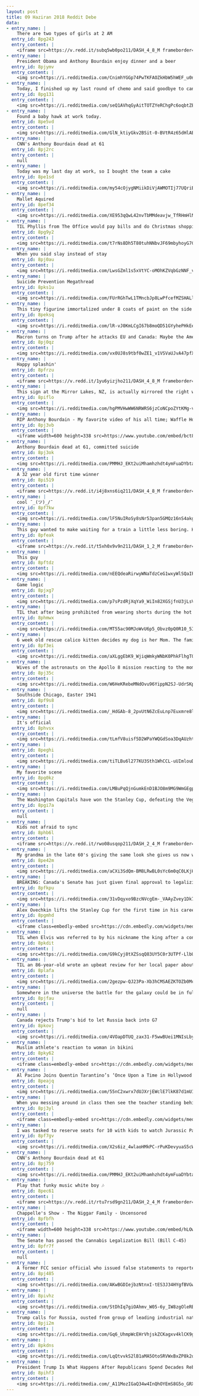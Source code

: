 ```yaml
---
layout: post
title: 09 Haziran 2018 Reddit Debe
data:
- entry_name: |
    There are two types of girls at 2 AM
  entry_id: 8pg243
  entry_content: |
    <iframe src=https://v.redd.it/subq5wb0po211/DASH_4_8_M frameborder=0></iframe>
- entry_name: |
    President Obama and Anthony Bourdain enjoy dinner and a beer
  entry_id: 8pjymv
  entry_content: |
    <img src=https://i.redditmedia.com/CnimhYGGp74PwTKFAOZkHbW5hWEF_u0n9h8iZbOmAL4.jpg?s=c70f1801aaa5e59f4c063b08c851b04e frameborder=0>
- entry_name: |
    Today, I finished up my last round of chemo and said goodbye to cancer!!
  entry_id: 8pg131
  entry_content: |
    <img src=https://i.redditmedia.com/seQ1AVhqGyAitTOTZYeRChgPc6oqbtZEzUFPUhEImpE.jpg?s=e0699229fdcea0202b805d00ee56759c frameborder=0>
- entry_name: |
    Found a baby hawk at work today.
  entry_id: 8pe5vd
  entry_content: |
    <img src=https://i.redditmedia.com/GlN_ktiyGkv2BSit-0-BVtR4z65dHlAExU51TUmpKtE.jpg?s=96cd20d8302fdca3be8498687415bbd5 frameborder=0>
- entry_name: |
    CNN's Anthony Bourdain dead at 61
  entry_id: 8pj2rc
  entry_content: |
    null
- entry_name: |
    Today was my last day at work, so I bought the team a cake
  entry_id: 8pe1sd
  entry_content: |
    <img src=https://i.redditmedia.com/my54cOjygNMiikDiVjAWMOTIj77UQriBjWnrO8Cya1c.jpg?s=3b8aa13d6138a88fec0c562291f1933d frameborder=0>
- entry_name: |
    Mallet Aquired
  entry_id: 8pef34
  entry_content: |
    <img src=https://i.redditmedia.com/XE953qQwL42nvTbMMdeavjw_TfRHmHlNpMo1_iNWG0g.jpg?s=55607e4c58e3353e824f2da1004b8c78 frameborder=0>
- entry_name: |
    TIL Phyllis from The Office would pay bills and do Christmas shopping online from the office computers in the background.
  entry_id: 8pg9y2
  entry_content: |
    <img src=https://i.redditmedia.com/t7rNs8Dh5T80tuhNNbvJF69mbyhoyG7CIqQT8s67QWk.jpg?s=253d83c0f6fa310ee83c39390e29ca4c frameborder=0>
- entry_name: |
    When you said slay instead of stay
  entry_id: 8pj0au
  entry_content: |
    <img src=https://i.redditmedia.com/LwsGZml1s5xVtYC-oMOhKZVqbGzNNF_vyW-tVdjbeRM.jpg?s=eb648510e23978043c749e44c48114b2 frameborder=0>
- entry_name: |
    Suicide Prevention Megathread
  entry_id: 8pks1u
  entry_content: |
    <img src=https://i.redditmedia.com/FUrRGhTwL1TMncbJp8LwPfcefMZSHALlHi_BLNqB_F4.jpg?s=52f1e09721c7f60f8fe334d63771bd34 frameborder=0>
- entry_name: |
    This tiny figurine immortalized under 8 coats of paint on the side of a building
  entry_id: 8peksq
  entry_content: |
    <img src=https://i.redditmedia.com/lR-vJ0KmLCgI67b8moQD51GYyhePHkEeRDfTlgCGgmc.jpg?s=1061a3d877ef9554ff246c6caf81e2d3 frameborder=0>
- entry_name: |
    Macron turns on Trump after he attacks EU and Canada: Maybe the American president doesn’t care about being isolated today, but we don’t mind being six, if needs be. Because these six represent values, an economic market, and more than anything, a real force at the international level today.
  entry_id: 8pj0qz
  entry_content: |
    <img src=https://i.redditmedia.com/vx0UJ8s9tbf0wZE1_v1VSVaUJvA47pfXE-ci_jfjEeM.jpg?s=67e33130c0dd9644bdb6447dd9f6cb05 frameborder=0>
- entry_name: |
    Happy splashin'
  entry_id: 8pfrzu
  entry_content: |
    <iframe src=https://v.redd.it/1yu6yizjho211/DASH_4_8_M frameborder=0></iframe>
- entry_name: |
    This sign at the Mirror Lakes, NZ, is actually mirrored the right way up in the lake!
  entry_id: 8piflo
  entry_content: |
    <img src=https://i.redditmedia.com/hgPMVHwWW6NRWRS6jzCoNCpoZYtKMg-vNIVNMUE3Mhw.jpg?s=1bd430949bc05c81785c376e30fe6af8 frameborder=0>
- entry_name: |
    RIP Anthony Bourdain - My favorite video of his all time; Waffle House.
  entry_id: 8pj3vb
  entry_content: |
    <iframe width=600 height=338 src=https://www.youtube.com/embed/bct8stbZafI?start=2&feature=oembed&enablejsapi=1 frameborder=0 allow=autoplay; encrypted-media allowfullscreen></iframe>
- entry_name: |
    Anthony Bourdain dead at 61, committed suicide
  entry_id: 8pj3ok
  entry_content: |
    <img src=https://i.redditmedia.com/PMMHJ_EKt2uiMhamhzhdt4ymFuaDYbta1ZEuoX2tl7o.jpg?s=9564cbe6b822f80e4997251b9131d0f9 frameborder=0>
- entry_name: |
    A 32 year old first time winner
  entry_id: 8pi519
  entry_content: |
    <iframe src=https://v.redd.it/i4j8xns6iq211/DASH_4_8_M frameborder=0></iframe>
- entry_name: |
    cool ¯_(ツ)_/¯
  entry_id: 8pf7kw
  entry_content: |
    <img src=https://i.redditmedia.com/lF5NuIRoSy8sNr53pan5GMQz16nS4akgEWu2ZodR-Ec.png?s=c3ac4632b57f475d07bb307da2844904 frameborder=0>
- entry_name: |
    This guy wanted to make waiting for a train a little less boring. He built the Cyclo Knitter, a man-powered machine that creates scarfs in 5 minutes to spread some joy.
  entry_id: 8pfeak
  entry_content: |
    <iframe src=https://v.redd.it/t5xh0x9v9n211/DASH_1_2_M frameborder=0></iframe>
- entry_name: |
    This guy
  entry_id: 8pftdz
  entry_content: |
    <img src=https://i.redditmedia.com/nEEQdeaRirwyWNaTdzCeG1wxyWlSQaIPEBeAG1PlN-k.jpg?s=fb43574a47bea59829ab9bd781cf25dc frameborder=0>
- entry_name: |
    Game logic
  entry_id: 8pjxg7
  entry_content: |
    <img src=https://i.redditmedia.com/p7sPzdRjXqYa9_WiIn82XGSjfnU3jLsVlau-w_pko40.jpg?s=017ffcd1887d910e5eeaa6fd0194aa14 frameborder=0>
- entry_name: |
    TIL that after being prohibited from wearing shorts during the hot summer months, bus drivers in Sweden wore skirts to work, citing that since their women coworkers could wear skirts, it would be discriminatory to prohibit them from wearing skirts too.
  entry_id: 8phmwx
  entry_content: |
    <img src=https://i.redditmedia.com/MT55ac90MJoWvU6p5_Obvz0pQ0R10_5IuXdBRspv-JQ.jpg?s=77ee04e4b02cae6734bf623334be72ee frameborder=0>
- entry_name: |
    6 week old rescue calico kitten decides my dog is her Mom. The family resemblance is undeniable.
  entry_id: 8pf3ei
  entry_content: |
    <img src=https://i.redditmedia.com/aXLggEbK9_WjiqWmkyWNbK0PhkFlhgT0x6f_spGGyU4.jpg?s=99745bd6f97a9c46b07607fe42ed0f43 frameborder=0>
- entry_name: |
    Wives of the astronauts on the Apollo 8 mission reacting to the moment they first hear their husbands’ voices come through in orbit in 1968.
  entry_id: 8pj35c
  entry_content: |
    <img src=https://i.redditmedia.com/W6HeKRebeMNdOvu96YippN2SJ-UdrSKpq6VaTl3nRNc.jpg?s=434117c916c4f84078c1b7371a4a1010 frameborder=0>
- entry_name: |
    Southside Chicago, Easter 1941
  entry_id: 8pf9s8
  entry_content: |
    <img src=https://i.redditmedia.com/_HdGAb-8_2pvUtN6ZcEuLnp7Euxmre8lD9wVEQ0gUKU.jpg?s=d6fccb27d52dd7971d19665e69682fb0 frameborder=0>
- entry_name: |
    It's official
  entry_id: 8phvsx
  entry_content: |
    <img src=https://i.redditmedia.com/tLmfV8uisf5D2WPaYWQGdSoa3DqAUzhtKJK96tOIOFk.jpg?s=d4ffcae13d1269c809fb70d4accd2ac3 frameborder=0>
- entry_name: |
  entry_id: 8peghi
  entry_content: |
    <img src=https://i.redditmedia.com/tiTLBu6l277KU3Sth1WhCCL-uUImlouDgpyM58mZD7E.jpg?s=b8ff402a6d4cb54fff8069caac487d01 frameborder=0>
- entry_name: |
    My favorite scene
  entry_id: 8pg0kz
  entry_content: |
    <img src=https://i.redditmedia.com/LMBuPqQjnGumkEnD1BJO8m9MG9WmGEgpDeTzhLyr9Gs.jpg?s=b5f699a67e14900f34035b0782e1a120 frameborder=0>
- entry_name: |
    The Washington Capitals have won the Stanley Cup, defeating the Vegas Golden Knights in 5 games.
  entry_id: 8pgi7a
  entry_content: |
    null
- entry_name: |
    Kids not afraid to sync
  entry_id: 8phb6l
  entry_content: |
    <iframe src=https://v.redd.it/rwo08usqop211/DASH_2_4_M frameborder=0></iframe>
- entry_name: |
    My grandma in the late 60's giving the same look she gives us now when we annoy her.
  entry_id: 8pe42m
  entry_content: |
    <img src=https://i.redditmedia.com/aCXi3SdQm-BM8LRwBL0sYc6m0qC0LKjH-_RKEuKdRUc.jpg?s=73ba038a15a1331b53bff63edda4f8b9 frameborder=0>
- entry_name: |
    BREAKING: Canada's Senate has just given final approval to legalizing marijuana for everyone 18+!
  entry_id: 8pfkpu
  entry_content: |
    <img src=https://i.redditmedia.com/31vDqyxo9BzcNVcgEm-_VAAyZvey1Dk7ov_KgptBMvk.jpg?s=32e5201706eb3793d32b2bb1facdfd58 frameborder=0>
- entry_name: |
    Alex Ovechkin lifts the Stanley Cup for the first time in his career!
  entry_id: 8pgmhd
  entry_content: |
    <iframe class=embedly-embed src=https://cdn.embedly.com/widgets/media.html?src=https%3A%2F%2Fstreamable.com%2Fo%2Fknit8&url=https%3A%2F%2Fstreamable.com%2Fknit8&image=https%3A%2F%2Fcdn-b-east.streamable.com%2Fimage%2Fknit8.jpg%3Ftoken%3DlNLS0S7gAqk7M01E-uT20A%26expires%3D1528435393&key=2aa3c4d5f3de4f5b9120b660ad850dc9&type=text%2Fhtml&schema=streamable width=600 height=338 scrolling=no frameborder=0 allowfullscreen></iframe>
- entry_name: |
    TIL when Elvis was referred to by his nickname the king after a concert, he pointed to Fats Domino and said no, that's the real king of rock and roll.
  entry_id: 8pkdit
  entry_content: |
    <img src=https://i.redditmedia.com/G9kCyj8tXZSsqQ83UY5C0r3UTPf-LlbUA7UmZrcl4MA.jpg?s=2a439b980b010b2c7ab90c6cbff934ab frameborder=0>
- entry_name: |
    TIL an 86-year-old wrote an upbeat review for her local paper about a new Olive Garden. She was mercilessly mocked by the Internet. Anthony Bourdain thought she had a valuable POV on small town dining. So he published a book of her reviews.
  entry_id: 8plafa
  entry_content: |
    <img src=https://i.redditmedia.com/2gezpw-QJ23Pa-Xb3hCMSAEZKTOZb0McmyW6_Q4eLGs.jpg?s=f3030e4c408f95d4ee01b4f155ef91e5 frameborder=0>
- entry_name: |
    Somewhere in the universe the battle for the galaxy could be in full swing
  entry_id: 8pjfau
  entry_content: |
    null
- entry_name: |
    Canada rejects Trump's bid to let Russia back into G7
  entry_id: 8pkovj
  entry_content: |
    <img src=https://i.redditmedia.com/4VOapDTUQ_zax31-F5wwBUei1MNIsLby5zB6FdCcofk.jpg?s=8232d52758ca32df1fea36b7b599d75d frameborder=0>
- entry_name: |
    Muslim athlete's reaction to woman in bikini
  entry_id: 8pky62
  entry_content: |
    <iframe class=embedly-embed src=https://cdn.embedly.com/widgets/media.html?src=https%3A%2F%2Fgfycat.com%2Fifr%2FFittingCookedDeinonychus&url=https%3A%2F%2Fgfycat.com%2FFittingCookedDeinonychus&image=https%3A%2F%2Fthumbs.gfycat.com%2FFittingCookedDeinonychus-size_restricted.gif&key=522baf40bd3911e08d854040d3dc5c07&type=text%2Fhtml&schema=gfycat width=600 height=338 scrolling=no frameborder=0 allowfullscreen></iframe>
- entry_name: |
    Al Pacino Joins Quentin Tarantino’s ‘Once Upon a Time in Hollywood’
  entry_id: 8peajq
  entry_content: |
    <img src=https://i.redditmedia.com/55nC2xwrx7dUJXrjEWclE7lkK87d1mU14sAUAPSr6MM.jpg?s=f8db57a29da512d56b2907a3a979ed2f frameborder=0>
- entry_name: |
    When you messing around in class then see the teacher standing behind you.
  entry_id: 8pj3yl
  entry_content: |
    <iframe class=embedly-embed src=https://cdn.embedly.com/widgets/media.html?src=https%3A%2F%2Fgfycat.com%2Fifr%2FThornyDizzyAegeancat&url=https%3A%2F%2Fgfycat.com%2FThornyDizzyAegeancat&image=https%3A%2F%2Fthumbs.gfycat.com%2FThornyDizzyAegeancat-size_restricted.gif&key=2aa3c4d5f3de4f5b9120b660ad850dc9&type=text%2Fhtml&schema=gfycat width=480 height=480 scrolling=no frameborder=0 allowfullscreen></iframe>
- entry_name: |
    I was tasked to reserve seats for 10 with kids to watch Jurassic Park
  entry_id: 8pf7gv
  entry_content: |
    <img src=https://i.redditmedia.com/X2s6iz_4wlaoHMkPC-rPuKDevyuaS5cW9Fxp-6GloS4.png?s=573bbcc61274fed1fe679359f9074987 frameborder=0>
- entry_name: |
    CNN's Anthony Bourdain dead at 61
  entry_id: 8pj759
  entry_content: |
    <img src=https://i.redditmedia.com/PMMHJ_EKt2uiMhamhzhdt4ymFuaDYbta1ZEuoX2tl7o.jpg?s=9564cbe6b822f80e4997251b9131d0f9 frameborder=0>
- entry_name: |
    Play that funky music white boy 🎶
  entry_id: 8pec61
  entry_content: |
    <iframe src=https://v.redd.it/rtu7rsd9gn211/DASH_2_4_M frameborder=0></iframe>
- entry_name: |
    Chappelle's Show - The Niggar Family - Uncensored
  entry_id: 8pfbfh
  entry_content: |
    <iframe width=600 height=338 src=https://www.youtube.com/embed/hLOw_SzkRQ8?feature=oembed&enablejsapi=1 frameborder=0 allow=autoplay; encrypted-media allowfullscreen></iframe>
- entry_name: |
    The Senate has passed the Cannabis Legalization Bill (Bill C-45)
  entry_id: 8pfr7f
  entry_content: |
    null
- entry_name: |
    A former FCC senior official who issued false statements to reporters, claiming a cyberattack hobbled the agency’s comment system in 2014 and that the ex-chairman ordered it kept quiet, is now backpedaling amid renewed scrutiny by U.S. lawmakers and a wholesale denial by the former chairman himself.
  entry_id: 8pj485
  entry_content: |
    <img src=https://i.redditmedia.com/AKwBGDIejbzNtnxI-tES3J34HYgfBVGwg7ho6KeZF94.jpg?s=a8b51a51a67729fe25768bcea0f2b8cb frameborder=0>
- entry_name: |
  entry_id: 8pivhz
  entry_content: |
    <img src=https://i.redditmedia.com/StDhIq7giOAhmv_W05-6y_IW8zgOleRBbOkzcDb6ZQU.jpg?s=4f660bb978d3a3e77c04b0b4c3ce4744 frameborder=0>
- entry_name: |
    Trump calls for Russia, ousted from group of leading industrial nations after annexing Crimea, to be reinstated
  entry_id: 8pji2m
  entry_content: |
    <img src=https://i.redditmedia.com/Gq6_UhmpWcEHrVhjskZCKagxv4klCK9gvqI6emJgpgw.jpg?s=8a7c581ec9daa790db119fcda561746d frameborder=0>
- entry_name: |
  entry_id: 8pkdns
  entry_content: |
    <img src=https://i.redditmedia.com/LqQtvvkS2lB1aMA5OtoSRVWxBxZP8k2qIcn8iLcEQDA.png?s=ea3b50c087f18db5e787d9be931b65c2 frameborder=0>
- entry_name: |
    President Trump Is What Happens After Republicans Spend Decades Rebranding Knowledge as Elitism and Ignorance as Bliss
  entry_id: 8pihf3
  entry_content: |
    <img src=https://i.redditmedia.com/_A11MozIGaQ34w4InQhOYEmS8G5o_GRXTXQ2sCzrC08.jpg?s=1659514703ed675b6d061c394645e1f9 frameborder=0>
---
```

